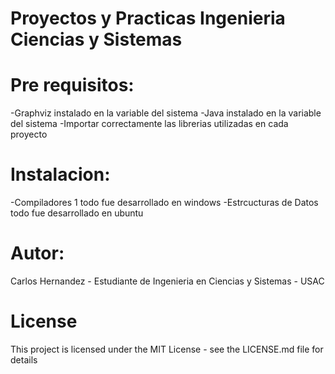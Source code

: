 # Proyectos y Practicas Ingenieria Ciencias y Sistemas


# Pre requisitos:
 -Graphviz instalado en la variable del sistema
 -Java instalado en la variable del sistema
 -Importar correctamente las librerias utilizadas en cada proyecto
 
# Instalacion:
-Compiladores 1 todo fue desarrollado en windows
-Estrcucturas de Datos todo fue desarrollado en ubuntu

# Autor:
Carlos Hernandez - Estudiante de Ingenieria en Ciencias y Sistemas - USAC

# License
This project is licensed under the MIT License - see the LICENSE.md file for details

